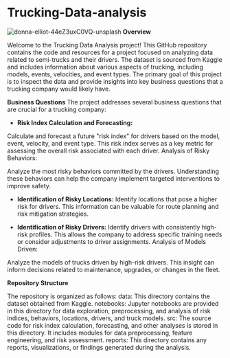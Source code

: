 # Trucking-Data-analysis
![donna-elliot-44eZ3uxC0VQ-unsplash](https://github.com/Gibran-Cor/Trucking-Data-analysis/assets/142538044/8a2e46bd-278f-470a-818b-f5942413e344)
**Overview**

Welcome to the Trucking Data Analysis project! This GitHub repository contains the code and resources for a project focused on analyzing data related to semi-trucks and their drivers. The dataset is sourced from Kaggle and includes information about various aspects of trucking, including models, events, velocities, and event types. The primary goal of this project is to inspect the data and provide insights into key business questions that a trucking company would likely have.

**Business Questions**
The project addresses several business questions that are crucial for a trucking company:

- **Risk Index Calculation and Forecasting:**

Calculate and forecast a future "risk index" for drivers based on the model, event, velocity, and event type. This risk index serves as a key metric for assessing the overall risk associated with each driver.
Analysis of Risky Behaviors:

Analyze the most risky behaviors committed by the drivers. Understanding these behaviors can help the company implement targeted interventions to improve safety.

- **Identification of Risky Locations:**
Identify locations that pose a higher risk for drivers. This information can be valuable for route planning and risk mitigation strategies.

- **Identification of Risky Drivers:**
Identify drivers with consistently high-risk profiles. This allows the company to address specific training needs or consider adjustments to driver assignments.
Analysis of Models Driven:

Analyze the models of trucks driven by high-risk drivers. This insight can inform decisions related to maintenance, upgrades, or changes in the fleet.

**Repository Structure**

The repository is organized as follows:
data: This directory contains the dataset obtained from Kaggle.
notebooks: Jupyter notebooks are provided in this directory for data exploration, preprocessing, and analysis of risk indices, behaviors, locations, drivers, and truck models.
src: The source code for risk index calculation, forecasting, and other analyses is stored in this directory. It includes modules for data preprocessing, feature engineering, and risk assessment.
reports: This directory contains any reports, visualizations, or findings generated during the analysis.
